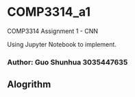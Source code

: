 # COMP3314_a1
COMP3314 Assignment 1 - CNN

Using Jupyter Notebook to implement.

### Author: Guo Shunhua 3035447635 

## Alogrithm
